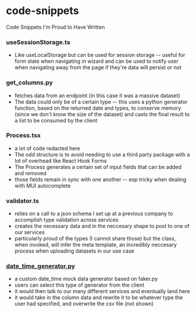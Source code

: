 # code-snippets
Code Snippets I'm Proud to Have Written

### useSessionStorage.ts
- Like useLocalStorage but can be used for session storage -- useful for form state when navigating in wizard and can be used to notify user when navigating away from the page if they're data will persist or not

### get_columns.py
- fetches data from an endpoint (in this case it was a massive dataset)
- The data could only be of a certain type -- this uses a python generator function, based on the returned date and types, to conserve memory (since we don't know the size of the dataset) and casts the final result to a list to be consumed by the client

### Process.tsx
- a lot of code redacted here
- The odd structure is to avoid needing to use a third party package with a lot of overhead like React Hook Forms
- The Process generates a certain set of input fields that can be added and removed
- those fields remain in sync with one another -- esp tricky when dealing with MUI autocomplete

### validator.ts
- relies on a call to a json schema I set up at a previous company to accomplish type validation across services
- creates the necessary data and in the neccesary shape to post to one of our services
- particularly proud of the types (I cannot share those) but the class, when invoked, will infer the meta template, an incredibly neccesary process when uploading datasets in our use case

### [date_time_generator.py](https://github.com/awburgard/code-snippets/blob/master/date_time_generator.py)
- a custom date_time mock data generator based on faker.py
- users can select this type of generator from the client
- it would then talk to our many different services and eventually land here
- it would take in the column data and rewrite it to be whatever type the user had specified, and overwrite the csv file (not shown)
